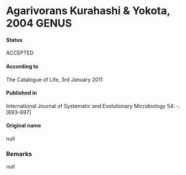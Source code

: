 Agarivorans Kurahashi & Yokota, 2004 GENUS
=======

#### Status
ACCEPTED

#### According to
The Catalogue of Life, 3rd January 2011

#### Published in
International Journal of Systematic and Evolutionary Microbiology 54: -. [693-697]

#### Original name
null

### Remarks
null